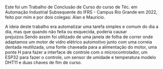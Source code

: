 Este foi um Trabalho de Conclusão de Curso do curso de Téc. em Automação Industrial Subsequente do IFRS - Campus Rio Grande em 2022, feito por mim e por dois colegas: Alan e Maurício.

  A ideia deste trabalho era automatizar uma tarefa simples e comum do dia a dia, mas que quando não feita ou esquecida, poderia causar prejuizos.Sendo assim foi utilizado de uma janela
de folha de correr onde adaptamos um motor de vidro elétrico automotivo junto com uma correia dentada reutilizada, uma fonte chaveada para a alimentação do motor, uma ponte H para fazer 
a interface de controle com o microcontrolador, um ESP32 para fazer o controle, um sensor de umidade e temperatura modelo DHT11 e duas chaves de fim de curso.
